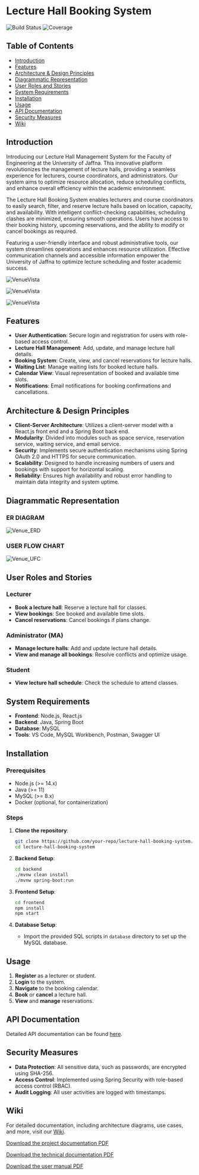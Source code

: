 
# Lecture Hall Booking System

![Build Status](https://img.shields.io/badge/build-passing-brightgreen.svg)
![Coverage](https://img.shields.io/badge/coverage-100%25-brightgreen.svg)

## Table of Contents

- [Introduction](#introduction)
- [Features](#features)
- [Architecture & Design Principles](#architecture--design-principles)
- [Diagrammatic Representation](#diagrammatic-representation)
- [User Roles and Stories](#user-roles-and-stories)
- [System Requirements](#system-requirements)
- [Installation](#installation)
- [Usage](#usage)
- [API Documentation](#api-documentation)
- [Security Measures](#security-measures)
- [Wiki](#wiki)


## Introduction

Introducing our Lecture Hall Management System for the Faculty of Engineering at the University of Jaffna. This innovative platform revolutionizes the management of lecture halls, providing a seamless experience for lecturers, course coordinators, and administrators. Our system aims to optimize resource allocation, reduce scheduling conflicts, and enhance overall efficiency within the academic environment.

The Lecture Hall Booking System enables lecturers and course coordinators to easily search, filter, and reserve lecture halls based on location, capacity, and availability. With intelligent conflict-checking capabilities, scheduling clashes are minimized, ensuring smooth operations. Users have access to their booking history, upcoming reservations, and the ability to modify or cancel bookings as required.

Featuring a user-friendly interface and robust administrative tools, our system streamlines operations and enhances resource utilization. Effective communication channels and accessible information empower the University of Jaffna to optimize lecture scheduling and foster academic success.

![VenueVista](https://github.com/RuwanPradeep0/VenueVista/blob/main/docs/Images/HomePage.png)


![VenueVista](https://github.com/RuwanPradeep0/VenueVista/blob/main/docs/Images/ManageReservations.png)


![VenueVista](https://github.com/RuwanPradeep0/VenueVista/blob/main/docs/Images/ManageWaitings.png)

## Features

- **User Authentication**: Secure login and registration for users with role-based access control.
- **Lecture Hall Management**: Add, update, and manage lecture hall details.
- **Booking System**: Create, view, and cancel reservations for lecture halls.
- **Waiting List**: Manage waiting lists for booked lecture halls.
- **Calendar View**: Visual representation of booked and available time slots.
- **Notifications**: Email notifications for booking confirmations and cancellations.

## Architecture & Design Principles

- **Client-Server Architecture**: Utilizes a client-server model with a React.js front end and a Spring Boot back end.
- **Modularity**: Divided into modules such as space service, reservation service, waiting service, and email service.
- **Security**: Implements secure authentication mechanisms using Spring OAuth 2.0 and HTTPS for secure communication.
- **Scalability**: Designed to handle increasing numbers of users and bookings with support for horizontal scaling.
- **Reliability**: Ensures high availability and robust error handling to maintain data integrity and system uptime.

## Diagrammatic Representation
### ER DIAGRAM 

![Venue_ERD](https://github.com/RuwanPradeep0/VenueVista/blob/main/docs/Images/ER_Diagram.png)

### USER FLOW CHART 

![Venue_UFC](https://github.com/RuwanPradeep0/VenueVista/blob/main/docs/Images/UserFlowChart.png)

## User Roles and Stories

### Lecturer
- **Book a lecture hall**: Reserve a lecture hall for classes.
- **View bookings**: See booked and available time slots.
- **Cancel reservations**: Cancel bookings if plans change.

### Administrator (MA)
- **Manage lecture halls**: Add and update lecture hall details.
- **View and manage all bookings**: Resolve conflicts and optimize usage.

### Student
- **View lecture hall schedule**: Check the schedule to attend classes.

## System Requirements

- **Frontend**: Node.js, React.js
- **Backend**: Java, Spring Boot
- **Database**: MySQL
- **Tools**: VS Code, MySQL Workbench, Postman, Swagger UI

## Installation

### Prerequisites

- Node.js (>= 14.x)
- Java (>= 11)
- MySQL (>= 8.x)
- Docker (optional, for containerization)

### Steps

1. **Clone the repository**:
    ```sh
    git clone https://github.com/your-repo/lecture-hall-booking-system.git
    cd lecture-hall-booking-system
    ```

2. **Backend Setup**:
    ```sh
    cd backend
    ./mvnw clean install
    ./mvnw spring-boot:run
    ```

3. **Frontend Setup**:
    ```sh
    cd frontend
    npm install
    npm start
    ```

4. **Database Setup**:
    - Import the provided SQL scripts in `database` directory to set up the MySQL database.

## Usage

1. **Register** as a lecturer or student.
2. **Login** to the system.
3. **Navigate** to the booking calendar.
4. **Book** or **cancel** a lecture hall.
5. **View** and **manage** reservations.

## API Documentation

Detailed API documentation can be found [here](https://github.com/RuwanPradeep0/VenueVista/wiki/Technical-Documentation#api-documentation).

## Security Measures

- **Data Protection**: All sensitive data, such as passwords, are encrypted using SHA-256.
- **Access Control**: Implemented using Spring Security with role-based access control (RBAC).
- **Audit Logging**: All user activities are logged with timestamps.

## Wiki

For detailed documentation, including architecture diagrams, use cases, and more, visit our [Wiki](https://github.com/RuwanPradeep0/VenueVista/wiki).

[Download the project documentation PDF](https://github.com/RuwanPradeep0/VenueVista/docs/PROJECT_DOCUMENTATION%20-%20Lecture%20Hall%20Booking%20System.pdf)

[Download the technical documentation PDF](https://github.com/RuwanPradeep0/VenueVista/blob/documentation/docs/TECHNICAL%20DOCUMENTATION-Lecture%20hall%20booking%20system.pdf)

[Download the user manual  PDF](https://github.com/RuwanPradeep0/VenueVista/blob/documentation/docs/VENUEVISTA%20user%20Guide.pdf)
